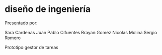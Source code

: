 # diseño de ingeniería
Presentado por:

Sara Cardenas
Juan Pablo Cifuentes
Brayan Gomez
Nicolas Molina
Sergio Romero

Prototipo gestor de tareas
